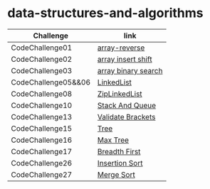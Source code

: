 # data-structures-and-algorithms

| Challenge           | link                                                            |
|---------------------|-----------------------------------------------------------------|
| CodeChallenge01     | [array-reverse](./ArrayReverse/README.md)                       |
| CodeChallenge02     | [array insert shift](./array-insert-shift/README.md)            |
| CodeChallenge03     | [array binary search](./array-binary-search/README.md)          |
| CodeChallenge05&&06 | [LinkedList](./linkedlist/README.md)                            |
| CodeChallenge08     | [ZipLinkedList](./linkedlist/README-linked-list-zip.md)         |
| CodeChallenge10     | [Stack And Queue](./linkedlist/README%20Stack%20And%20Queue.md) |
| CodeChallenge13     | [Validate Brackets](./linkedlist/README-validateBrackets.md)    |
| CodeChallenge15     | [Tree](./trees/README.md)                                       |
| CodeChallenge16     | [Max Tree](./trees/MaxTree.md)                                  |
| CodeChallenge17     | [Breadth First](./trees/BreadthFirst.md)                        |
| CodeChallenge26     | [Insertion Sort](./sorting/app/src/main/java/sorting/app/insertion/README.md)                    |
| CodeChallenge27     | [Merge Sort](./sorting/app/src/main/java/sorting/app/merge/README.md)                        |